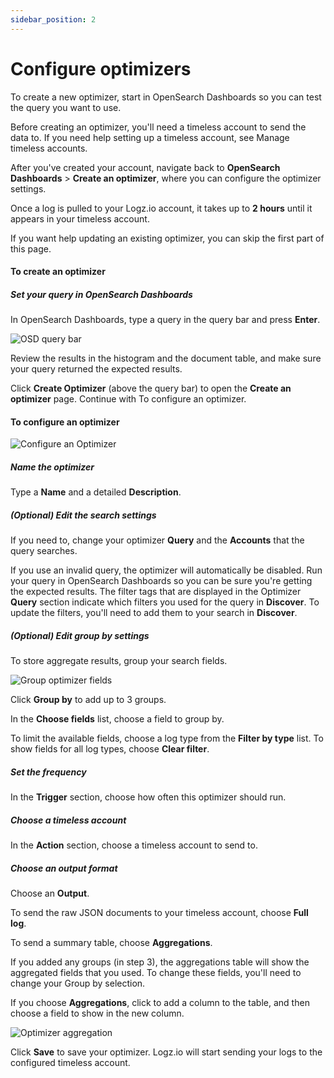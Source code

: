 ```yaml
---
sidebar_position: 2
---
```



# Configure optimizers


To create a new optimizer, start in OpenSearch Dashboards so you can test the query you want to use.

Before creating an optimizer, you'll need a timeless account to send the data to. If you need help setting up a timeless account, see Manage timeless accounts.

After you've created your account, navigate back to **OpenSearch Dashboards** > **Create an optimizer**, where you can configure the optimizer settings.

Once a log is pulled to your Logz.io account, it takes up to **2 hours** until it appears in your timeless account.



If you want help updating an existing optimizer, you can skip the first part of this page.

#### To create an optimizer

##### Set your query in OpenSearch Dashboards

In OpenSearch Dashboards, type a query in the query bar
and press **Enter**.


![OSD query bar](https://dytvr9ot2sszz.cloudfront.net/logz-docs/kibana/query-to-optimizer.png)

Review the results in the histogram and the document table,
and make sure your query returned the expected results.

Click **Create Optimizer** (above the query bar) to open the **Create an optimizer** page. 
Continue with To configure an optimizer.


#### To configure an optimizer

![Configure an Optimizer](https://dytvr9ot2sszz.cloudfront.net/logz-docs/kibana/create-optimizer_aug2021.png)



##### Name the optimizer

Type a **Name** and a detailed **Description**.

##### _(Optional)_ Edit the search settings

If you need to, change your optimizer **Query** and the **Accounts** that the query searches.


If you use an invalid query, the optimizer will automatically be disabled.
Run your query in OpenSearch Dashboards so you can be sure you're getting the expected results. 
The filter tags that are displayed in the Optimizer **Query** section indicate which filters you used for the query in **Discover**. 
To update the filters, you'll need to add them to your search in **Discover**.


##### _(Optional)_ Edit group by settings

To store aggregate results, group your search fields.

![Group optimizer fields](https://dytvr9ot2sszz.cloudfront.net/logz-docs/kibana/optimizer-groupby_aug2021.png)

Click **Group by** to add up to 3 groups.

In the **Choose fields** list,
choose a field to group by.

To limit the available fields,
choose a log type from the **Filter by type** list.
To show fields for all log types,
choose **Clear filter**.

##### Set the frequency

In the **Trigger** section, choose how often this optimizer should run.

##### Choose a timeless account

In the **Action** section, choose a timeless account to send to.

##### Choose an output format

Choose an **Output**.


To send the raw JSON documents to your timeless account, choose **Full log**.


To send a summary table, choose **Aggregations**.

  If you added any groups (in step 3), the aggregations table will show the aggregated fields that you used. To change these fields, you'll need to change your Group by selection.


If you choose **Aggregations**, click <i class="li li-plus"></i> to add a column to the table, and then choose a field to show in the new column.

![Optimizer aggregation](https://dytvr9ot2sszz.cloudfront.net/logz-docs/kibana/optimizr-aggreg2_aug2021.png)

Click **Save** to save your optimizer. Logz.io will start sending your logs to the configured timeless account.
